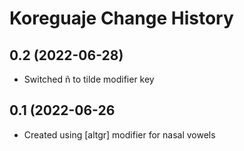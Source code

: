 Koreguaje Change History
====================


0.2 (2022-06-28)
----------------
* Switched ñ to tilde modifier key

0.1 (2022-06-26
---------------
* Created using [altgr] modifier for nasal vowels

